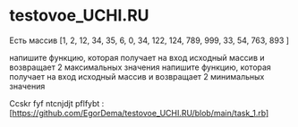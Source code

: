 # testovoe_UCHI.RU

Есть массив
  [1, 2, 12, 34, 35, 6, 0, 34, 122, 124, 789, 999, 33, 54, 763,
893 ]

напишите функцию, которая получает на вход исходный массив и возвращает 2
 максимальных значения
напишите функцию, которая получает на вход исходный массив и возвращает 2
 минимальных значения

Ccskr fyf ntcnjdjt pflfybt : [https://github.com/EgorDema/testovoe_UCHI.RU/blob/main/task_1.rb]

